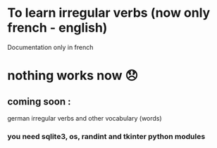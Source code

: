 # To learn irregular verbs (now only french - english)
Documentation only in french
# nothing works now 😞
## coming soon : 

german irregular verbs and
other vocabulary (words)


### you need sqlite3, os, randint and tkinter python modules
